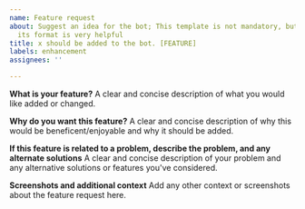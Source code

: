 ```yaml
---
name: Feature request
about: Suggest an idea for the bot; This template is not mandatory, but following
  its format is very helpful
title: x should be added to the bot. [FEATURE]
labels: enhancement
assignees: ''

---
```


**What is your feature?**
A clear and concise description of what you would like added or changed.

**Why do you want this feature?**
A clear and concise description of why this would be beneficent/enjoyable and why it should be added.

**If this feature is related to a problem, describe the problem, and any alternate solutions**
A clear and concise description of your problem and any alternative solutions or features you've considered.

**Screenshots and additional context**
Add any other context or screenshots about the feature request here.
